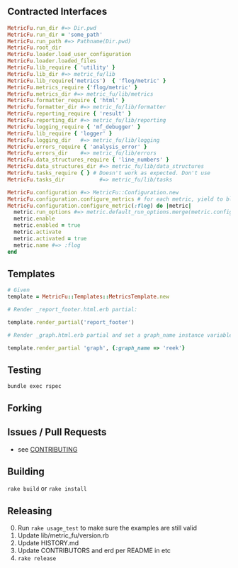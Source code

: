 ## Contracted Interfaces

```ruby
MetricFu.run_dir #=> Dir.pwd
MetricFu.run_dir = 'some_path'
MetricFu.run_path #=> Pathname(Dir.pwd)
MetricFu.root_dir
MetricFu.loader.load_user_configuration
MetricFu.loader.loaded_files
MetricFu.lib_require { 'utility' }
MetricFu.lib_dir #=> metric_fu/lib
MetricFu.lib_require('metrics')  { 'flog/metric' }
MetricFu.metrics_require {'flog/metric' }
MetricFu.metrics_dir #=> metric_fu/lib/metrics
MetricFu.formatter_require { 'html' }
MetricFu.formatter_dir #=> metric_fu/lib/formatter
MetricFu.reporting_require { 'result' }
MetricFu.reporting_dir #=> metric_fu/lib/reporting
MetricFu.logging_require { 'mf_debugger' }
MetricFu.lib_require { 'logger' }
MetricFu.logging_dir   #=> metric_fu/lib/logging
MetricFu.errors_require { 'analysis_error' }
MetricFu.errors_dir    #=> metric_fu/lib/errors
MetricFu.data_structures_require { 'line_numbers' }
MetricFu.data_structures_dir #=> metric_fu/lib/data_structures
MetricFu.tasks_require { } # Doesn't work as expected. Don't use
MetricFu.tasks_dir           #=> metric_fu/lib/tasks

MetricFu.configuration #=> MetricFu::Configuration.new
MetricFu.configuration.configure_metrics # for each metric, yield to block or runs enable, activate
MetricFu.configuration.configure_metric(:flog) do |metric|
  metric.run_options #=> metric.default_run_options.merge(metric.configured_run_options)
  metric.enable
  metric.enabled = true
  metric.activate
  metric.activated = true
  metric.name #=> :flog
end
```

## Templates

```ruby
# Given
template = MetricFu::Templates::MetricsTemplate.new

# Render _report_footer.html.erb partial:

template.render_partial('report_footer')

# Render _graph.html.erb partial and set a graph_name instance variable:

template.render_partial 'graph', {:graph_name => 'reek'}
```

## Testing

`bundle exec rspec`

## Forking

## Issues / Pull Requests

* see [CONTRIBUTING](CONTRIBUTING.md)

## Building

`rake build` or `rake install`

## Releasing

0. Run `rake usage_test` to make sure the examples are still valid
1. Update lib/metric_fu/version.rb
2. Update HISTORY.md
3. Update CONTRIBUTORS and erd per README in etc
3. `rake release`
